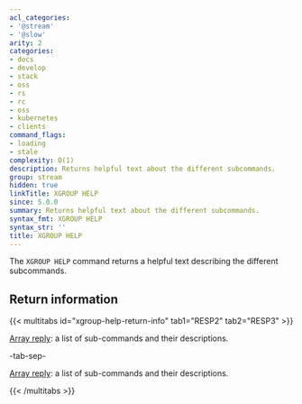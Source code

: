 ```yaml
---
acl_categories:
- '@stream'
- '@slow'
arity: 2
categories:
- docs
- develop
- stack
- oss
- rs
- rc
- oss
- kubernetes
- clients
command_flags:
- loading
- stale
complexity: O(1)
description: Returns helpful text about the different subcommands.
group: stream
hidden: true
linkTitle: XGROUP HELP
since: 5.0.0
summary: Returns helpful text about the different subcommands.
syntax_fmt: XGROUP HELP
syntax_str: ''
title: XGROUP HELP
---
```

The `XGROUP HELP` command returns a helpful text describing the different subcommands.

## Return information

{{< multitabs id="xgroup-help-return-info" 
    tab1="RESP2" 
    tab2="RESP3" >}}

[Array reply](../../develop/reference/protocol-spec#arrays): a list of sub-commands and their descriptions.

-tab-sep-

[Array reply](../../develop/reference/protocol-spec#arrays): a list of sub-commands and their descriptions.

{{< /multitabs >}}
